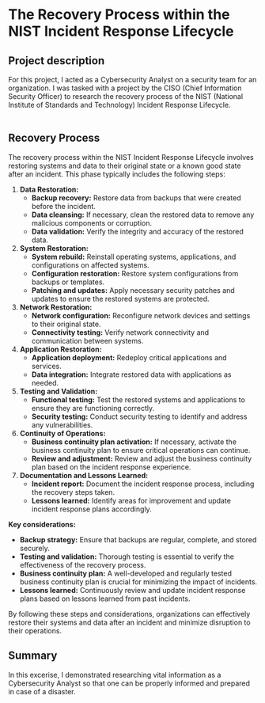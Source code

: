<h1>The Recovery Process within the NIST Incident Response Lifecycle</h1>


<h2>Project description</h2>
For this project, I acted as a Cybersecurity Analyst on a security team for an organization. I was tasked with a project by the CISO (Chief Information Security Officer) to research the recovery process of the NIST (National Institute of Standards and Technology) Incident Response Lifecycle.<br/><br/>

<h2>Recovery Process</h2>

The recovery process within the NIST Incident Response Lifecycle involves restoring systems and data to their original state or a known good state after an incident. This phase typically includes the following steps:
1.	<b>Data Restoration:</b>
     - <b>Backup recovery:</b> Restore data from backups that were created before the incident.
     - <b>Data cleansing:</b> If necessary, clean the restored data to remove any malicious components or corruption.
     - <b>Data validation:</b> Verify the integrity and accuracy of the restored data.
2.	<b>System Restoration:</b>
     - <b>System rebuild:</b> Reinstall operating systems, applications, and configurations on affected systems.
     - <b>Configuration restoration:</b> Restore system configurations from backups or templates.
     - <b>Patching and updates:</b> Apply necessary security patches and updates to ensure the restored systems are protected.
3.	<b>Network Restoration:</b>
     - <b>Network configuration:</b> Reconfigure network devices and settings to their original state.
     - <b>Connectivity testing:</b> Verify network connectivity and communication between systems.
4.	<b>Application Restoration:</b>
     - <b>Application deployment:</b> Redeploy critical applications and services.
     - <b>Data integration:</b> Integrate restored data with applications as needed.
5.	<b>Testing and Validation:</b>
     - <b>Functional testing:</b> Test the restored systems and applications to ensure they are functioning correctly.
     - <b>Security testing:</b> Conduct security testing to identify and address any vulnerabilities.
6.	<b>Continuity of Operations:</b>
     - <b>Business continuity plan activation:</b> If necessary, activate the business continuity plan to ensure critical operations can continue.
     - <b>Review and adjustment:</b> Review and adjust the business continuity plan based on the incident response experience.
7.	<b>Documentation and Lessons Learned:</b>
     - <b>Incident report:</b> Document the incident response process, including the recovery steps taken.
     - <b>Lessons learned:</b> Identify areas for improvement and update incident response plans accordingly.

<b>Key considerations:</b>
   - <b>Backup strategy:</b> Ensure that backups are regular, complete, and stored securely.
   - <b>Testing and validation:</b> Thorough testing is essential to verify the effectiveness of the recovery process.
   - <b>Business continuity plan:</b> A well-developed and regularly tested business continuity plan is crucial for minimizing the impact of incidents.
   - <b>Lessons learned:</b> Continuously review and update incident response plans based on lessons learned from past incidents.

By following these steps and considerations, organizations can effectively restore their systems and data after an incident and minimize disruption to their operations.

<h2>Summary</h2>

In this excerise, I demonstrated researching vital information as a Cybersecurity Analyst so that one can be properly informed and prepared in case of a disaster.

